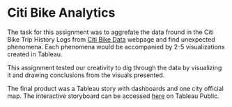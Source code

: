 # Citi Bike Analytics

The task for this assignment was to aggrefate the data fround in the Citi Bike Trip History Logs from [Citi Bike Data](https://www.citibikenyc.com/system-data) webpage and find unexpected phenomena. Each phenomena would be accompanied by 2-5 visualizations created in Tableau.

This assignment tested our creativity to dig through the data by visualizing it and drawing conclusions from the visuals presented.

The final product was a Tableau story with dashboards and one city official map. The interactive storyboard can be accessed [here](https://public.tableau.com/profile/irais5320#!/vizhome/CitiBikeAnalytics_15818234393640/Story1) on Tableau Public.
